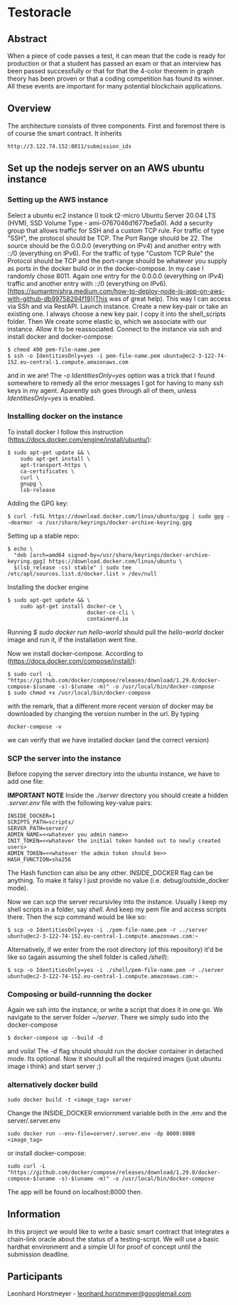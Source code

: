 # Testoracle

## Abstract
When a piece of code passes a test, it can mean that the code is ready for production or that a student has passed an exam or that an interview has been passed successfully or that for that the 4-color theorem in graph theory has been proven or that a coding competition has found its winner. All these events are important for many potential blockchain applications.

## Overview

The architecture consists of three components. First and foremost there is of course the smart contract. It inherits 

```
http://3.122.74.152:8011/submission_ids
```

## Set up the nodejs server on an AWS ubuntu instance

### **Setting up the AWS instance**
Select a ubuntu ec2 instance (I took t2-micro Ubuntu Server 20.04 LTS (HVM), SSD Volume Type - ami-0767046d1677be5a0). Add a security group that allows traffic for SSH and a custom TCP rule. For traffic of type "SSH", the protocol should be TCP. The Port Range should be 22. The source should be the 0.0.0.0 (everything on IPv4) and another entry with ::/0 (everything on IPv6). For the traffic of type "Custom TCP Rule" the Protocol should be TCP and the port-range should be whatever you supply as ports in the docker build or in the docker-compose. In my case I randomly chose 8011. Again one entry for the 0.0.0.0 (everything on IPv4) traffic and another entry with ::/0 (everything on IPv6). [https://sumantmishra.medium.com/how-to-deploy-node-js-app-on-aws-with-github-db99758294f19](This was of great help). This way I can access via SSh and via RestAPI. Launch instance. Create a new key-pair or take an existing one. I always choose a new key pair. I copy it into the shell_scripts folder.
Then We create some elastic ip, which we associate with our instance. Allow it to be reassociated. Connect to the instance via ssh and install docker and docker-compose:

```
$ chmod 400 pem-file-name.pem
$ ssh -o IdentitiesOnly=yes -i pem-file-name.pem ubuntu@ec2-3-122-74-152.eu-central-1.compute.amazonaws.com
```
and in we are! The *-o IdentitiesOnly=yes* option was a trick that I found somewhere to remedy all the error messages I got for having to many ssh keys in my agent. Aparently ssh goes through all of them, unless *IdentitiesOnly=yes* is enabled.

### **Installing docker on the instance**

To install docker I follow this instruction (https://docs.docker.com/engine/install/ubuntu/):
```
$ sudo apt-get update && \
    sudo apt-get install \
    apt-transport-https \
    ca-certificates \
    curl \
    gnupg \
    lsb-release
```
Adding the GPG key:
```
$ curl -fsSL https://download.docker.com/linux/ubuntu/gpg | sudo gpg --dearmor -o /usr/share/keyrings/docker-archive-keyring.gpg
```
Setting up a stable repo:
```
$ echo \
  "deb [arch=amd64 signed-by=/usr/share/keyrings/docker-archive-keyring.gpg] https://download.docker.com/linux/ubuntu \
  $(lsb_release -cs) stable" | sudo tee /etc/apt/sources.list.d/docker.list > /dev/null
```
Installing the docker engine

```
$ sudo apt-get update && \
    sudo apt-get install docker-ce \
                         docker-ce-cli \
                         containerd.io
```
Running *$ sudo docker run hello-world* should pull the *hello-world* docker image and run it, if the installation went fine.

Now we install docker-compose. According to (https://docs.docker.com/compose/install/):

```
$ sudo curl -L "https://github.com/docker/compose/releases/download/1.29.0/docker-compose-$(uname -s)-$(uname -m)" -o /usr/local/bin/docker-compose
$ sudo chmod +x /usr/local/bin/docker-compose
```

with the remark, that a different more recent version of docker may be downloaded by changing the version number in the url. By typing 

```
docker-compose -v
```
we can verify that we have installed docker (and the correct version)

### **SCP the server into the instance**

Before copying the server directory into the ubuntu instance, we have to add one file:

**IMPORTANT NOTE**
Inside the *./server* directory you should create a hidden *.server.env* file with the following key-value pairs:
```
INSIDE_DOCKER=1
SCRIPTS_PATH=scripts/
SERVER_PATH=server/
ADMIN_NAME=<<whatever you admin name>>
INIT_TOKEN=<<whatever the initial token handed out to newly created users>
ADMIN_TOKEN=<<whatever the admin token should be>>
HASH_FUNCTION=sha256
```
The Hash function can also be any other. INSIDE_DOCKER flag can be anything. To make it falsy I just provide no value (i.e. debug/outside_docker mode).

Now we can *scp* the server recursivley into the instance. Usually I keep my shell scripts in a folder, say *shell*. And keep my pem file and access scripts there. Then the *scp* command would be like so:
```
$ scp -o IdentitiesOnly=yes -i ./pem-file-name.pem -r ../server ubuntu@ec2-3-122-74-152.eu-central-1.compute.amazonaws.com:~
```
Alternatively, if we enter from the root directory (of this repository) it'd be like so (again assuming the shell folder is called */shell*):
 ```
$ scp -o IdentitiesOnly=yes -i ./shell/pem-file-name.pem -r ./server ubuntu@ec2-3-122-74-152.eu-central-1.compute.amazonaws.com:~
```



### **Composing or build-runnning the docker**

Again we *ssh* into the instance, or write a script that does it in one go. 
We navigate to the server folder *~/server*. There we simply sudo into the docker-compose
```
$ docker-compose up --build -d
```
and voila! The *-d* flag should should run the docker container in detached mode. Its optional. Now it should pull all the required images (just ubuntu image i think) and start server ;)



### **alternatively docker build**

``` docker
sudo docker build -t <image_tag> server
```

Change the INSIDE_DOCKER enviornment variable both in the .env and the server/.server.env

``` docker
sudo docker run --env-file=server/.server.env -dp 8000:8080 <image_tag>
```

or install docker-compose:
```
sudo curl -L "https://github.com/docker/compose/releases/download/1.29.0/docker-compose-$(uname -s)-$(uname -m)" -o /usr/local/bin/docker-compose
``` 

The app will be found on localhost:8000 then.

## Information
In this project we would like to write a basic smart contract that integrates a chain-link oracle about the status of a testing-script. We will use a basic hardhat environment and a simple UI for proof of concept until the submission deadline.

## Participants
Leonhard Horstmeyer - leonhard.horstmeyer@googlemail.com

